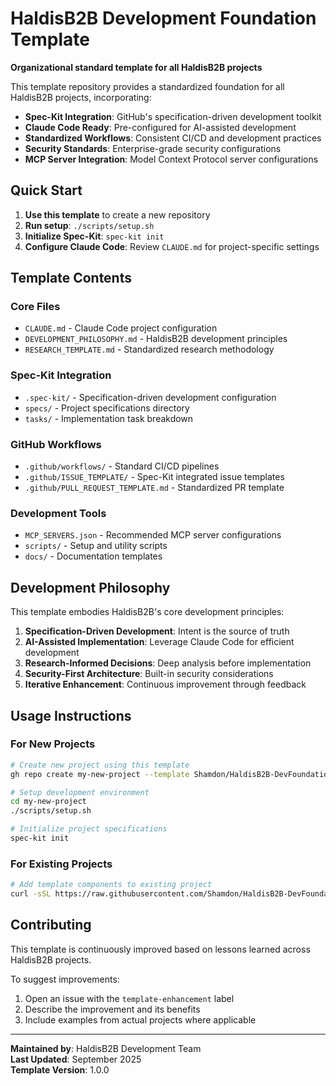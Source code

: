 # HaldisB2B Development Foundation Template

**Organizational standard template for all HaldisB2B projects**

This template repository provides a standardized foundation for all HaldisB2B projects, incorporating:

- **Spec-Kit Integration**: GitHub's specification-driven development toolkit
- **Claude Code Ready**: Pre-configured for AI-assisted development
- **Standardized Workflows**: Consistent CI/CD and development practices
- **Security Standards**: Enterprise-grade security configurations
- **MCP Server Integration**: Model Context Protocol server configurations

## Quick Start

1. **Use this template** to create a new repository
2. **Run setup**: `./scripts/setup.sh`
3. **Initialize Spec-Kit**: `spec-kit init`
4. **Configure Claude Code**: Review `CLAUDE.md` for project-specific settings

## Template Contents

### Core Files
- `CLAUDE.md` - Claude Code project configuration
- `DEVELOPMENT_PHILOSOPHY.md` - HaldisB2B development principles
- `RESEARCH_TEMPLATE.md` - Standardized research methodology

### Spec-Kit Integration
- `.spec-kit/` - Specification-driven development configuration
- `specs/` - Project specifications directory
- `tasks/` - Implementation task breakdown

### GitHub Workflows
- `.github/workflows/` - Standard CI/CD pipelines
- `.github/ISSUE_TEMPLATE/` - Spec-Kit integrated issue templates
- `.github/PULL_REQUEST_TEMPLATE.md` - Standardized PR template

### Development Tools
- `MCP_SERVERS.json` - Recommended MCP server configurations
- `scripts/` - Setup and utility scripts
- `docs/` - Documentation templates

## Development Philosophy

This template embodies HaldisB2B's core development principles:

1. **Specification-Driven Development**: Intent is the source of truth
2. **AI-Assisted Implementation**: Leverage Claude Code for efficient development
3. **Research-Informed Decisions**: Deep analysis before implementation
4. **Security-First Architecture**: Built-in security considerations
5. **Iterative Enhancement**: Continuous improvement through feedback

## Usage Instructions

### For New Projects
```bash
# Create new project using this template
gh repo create my-new-project --template Shamdon/HaldisB2B-DevFoundation

# Setup development environment
cd my-new-project
./scripts/setup.sh

# Initialize project specifications
spec-kit init
```

### For Existing Projects
```bash
# Add template components to existing project
curl -sSL https://raw.githubusercontent.com/Shamdon/HaldisB2B-DevFoundation/main/scripts/retrofit.sh | bash
```

## Contributing

This template is continuously improved based on lessons learned across HaldisB2B projects. 

To suggest improvements:
1. Open an issue with the `template-enhancement` label
2. Describe the improvement and its benefits
3. Include examples from actual projects where applicable

---

**Maintained by**: HaldisB2B Development Team  
**Last Updated**: September 2025  
**Template Version**: 1.0.0
